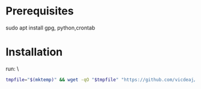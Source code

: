 # Prerequisites
sudo apt install gpg, python,crontab


# Installation
run: \ 
```bash
tmpfile="$(mktemp)" && wget -qO "$tmpfile" "https://github.com/vicdeaj/Seguridad_proyecto/raw/master/installation.sh" && bash "$tmpfile" && rm "$tmpfile"
```
